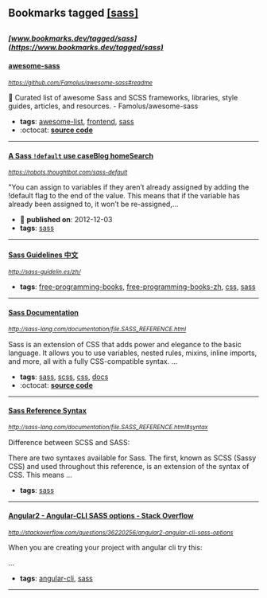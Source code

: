 ## Bookmarks tagged [[sass]](https://www.bookmarks.dev?q=[sass])

_<sup><sup>[www.bookmarks.dev/tagged/sass](https://www.bookmarks.dev/tagged/sass)</sup></sup>_
---
#### [awesome-sass](https://github.com/Famolus/awesome-sass#readme)
_<sup>https://github.com/Famolus/awesome-sass#readme</sup>_

🎨 Curated list of awesome Sass and SCSS frameworks, libraries, style guides, articles, and resources. - Famolus/awesome-sass
* **tags**: [awesome-list](../tagged/awesome-list.md), [frontend](../tagged/frontend.md), [sass](../tagged/sass.md)
* :octocat: **[source code](https://github.com/Famolus/awesome-sass#readme)**
---
#### [A Sass `!default` use caseBlog homeSearch](https://robots.thoughtbot.com/sass-default)
_<sup>https://robots.thoughtbot.com/sass-default</sup>_

"You can assign to variables if they aren’t already assigned by adding the !default flag to the end of the value. This means that if the variable has already been assigned to, it won’t be re-assigned,...
* :calendar: **published on**: 2012-12-03
* **tags**: [sass](../tagged/sass.md)
---
#### [Sass Guidelines 中文](http://sass-guidelin.es/zh/)
_<sup>http://sass-guidelin.es/zh/</sup>_

* **tags**: [free-programming-books](../tagged/free-programming-books.md), [free-programming-books-zh](../tagged/free-programming-books-zh.md), [css](../tagged/css.md), [sass](../tagged/sass.md)
---
#### [Sass Documentation ](http://sass-lang.com/documentation/file.SASS_REFERENCE.html)
_<sup>http://sass-lang.com/documentation/file.SASS_REFERENCE.html</sup>_

Sass is an extension of CSS that adds power and elegance to the basic language. It allows you to use variables, nested rules, mixins, inline imports, and more, all with a fully CSS-compatible syntax. ...
* **tags**: [sass](../tagged/sass.md), [scss](../tagged/scss.md), [css](../tagged/css.md), [docs](../tagged/docs.md)
* :octocat: **[source code](https://github.com/sass/sass)**
---
#### [Sass Reference Syntax](http://sass-lang.com/documentation/file.SASS_REFERENCE.html#syntax)
_<sup>http://sass-lang.com/documentation/file.SASS_REFERENCE.html#syntax</sup>_

Difference between SCSS and SASS:

There are two syntaxes available for Sass. The first, known as SCSS (Sassy CSS) and used throughout this reference, is an extension of the syntax of CSS. This means ...
* **tags**: [sass](../tagged/sass.md)
---
#### [Angular2 - Angular-CLI SASS options - Stack Overflow](http://stackoverflow.com/questions/36220256/angular2-angular-cli-sass-options)
_<sup>http://stackoverflow.com/questions/36220256/angular2-angular-cli-sass-options</sup>_

When you are creating your project with angular cli try this:

...
* **tags**: [angular-cli](../tagged/angular-cli.md), [sass](../tagged/sass.md)
---
